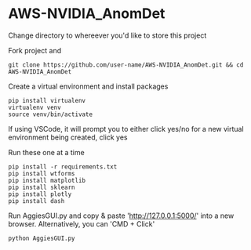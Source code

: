 # AWS-NVIDIA_AnomDet

Change directory to whereever you'd like to store this project 

Fork project and
```
git clone https://github.com/user-name/AWS-NVIDIA_AnomDet.git && cd AWS-NVIDIA_AnomDet
```

Create a virtual environment and install packages
```
pip install virtualenv
virtualenv venv
source venv/bin/activate
```

If using VSCode, it will prompt you to either click yes/no for a new virtual environment being created, click yes

Run these one at a time
```
pip install -r requirements.txt
pip install wtforms
pip install matplotlib
pip install sklearn
pip install plotly
pip install dash
```

Run AggiesGUI.py and copy & paste 'http://127.0.0.1:5000/' into a new browser. Alternatively, you can 'CMD + Click'

```
python AggiesGUI.py
```

